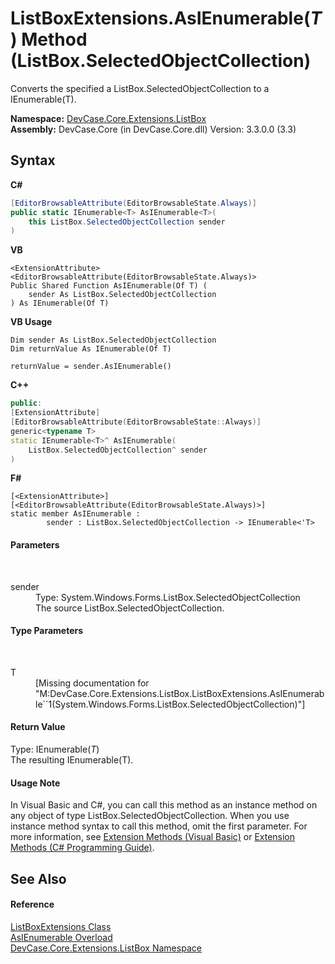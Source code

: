 # ListBoxExtensions.AsIEnumerable(*T*) Method (ListBox.SelectedObjectCollection)
 

Converts the specified a ListBox.SelectedObjectCollection to a IEnumerable(T).

**Namespace:**&nbsp;<a href="N_DevCase_Core_Extensions_ListBox">DevCase.Core.Extensions.ListBox</a><br />**Assembly:**&nbsp;DevCase.Core (in DevCase.Core.dll) Version: 3.3.0.0 (3.3)

## Syntax

**C#**<br />
``` C#
[EditorBrowsableAttribute(EditorBrowsableState.Always)]
public static IEnumerable<T> AsIEnumerable<T>(
	this ListBox.SelectedObjectCollection sender
)

```

**VB**<br />
``` VB
<ExtensionAttribute>
<EditorBrowsableAttribute(EditorBrowsableState.Always)>
Public Shared Function AsIEnumerable(Of T) ( 
	sender As ListBox.SelectedObjectCollection
) As IEnumerable(Of T)
```

**VB Usage**<br />
``` VB Usage
Dim sender As ListBox.SelectedObjectCollection
Dim returnValue As IEnumerable(Of T)

returnValue = sender.AsIEnumerable()
```

**C++**<br />
``` C++
public:
[ExtensionAttribute]
[EditorBrowsableAttribute(EditorBrowsableState::Always)]
generic<typename T>
static IEnumerable<T>^ AsIEnumerable(
	ListBox.SelectedObjectCollection^ sender
)
```

**F#**<br />
``` F#
[<ExtensionAttribute>]
[<EditorBrowsableAttribute(EditorBrowsableState.Always)>]
static member AsIEnumerable : 
        sender : ListBox.SelectedObjectCollection -> IEnumerable<'T> 

```


#### Parameters
&nbsp;<dl><dt>sender</dt><dd>Type: System.Windows.Forms.ListBox.SelectedObjectCollection<br />The source ListBox.SelectedObjectCollection.</dd></dl>

#### Type Parameters
&nbsp;<dl><dt>T</dt><dd>\[Missing <typeparam name="T"/> documentation for "M:DevCase.Core.Extensions.ListBox.ListBoxExtensions.AsIEnumerable``1(System.Windows.Forms.ListBox.SelectedObjectCollection)"\]</dd></dl>

#### Return Value
Type: IEnumerable(*T*)<br />The resulting IEnumerable(T).

#### Usage Note
In Visual Basic and C#, you can call this method as an instance method on any object of type ListBox.SelectedObjectCollection. When you use instance method syntax to call this method, omit the first parameter. For more information, see <a href="https://docs.microsoft.com/dotnet/visual-basic/programming-guide/language-features/procedures/extension-methods">Extension Methods (Visual Basic)</a> or <a href="https://docs.microsoft.com/dotnet/csharp/programming-guide/classes-and-structs/extension-methods">Extension Methods (C# Programming Guide)</a>.

## See Also


#### Reference
<a href="T_DevCase_Core_Extensions_ListBox_ListBoxExtensions">ListBoxExtensions Class</a><br /><a href="Overload_DevCase_Core_Extensions_ListBox_ListBoxExtensions_AsIEnumerable">AsIEnumerable Overload</a><br /><a href="N_DevCase_Core_Extensions_ListBox">DevCase.Core.Extensions.ListBox Namespace</a><br />